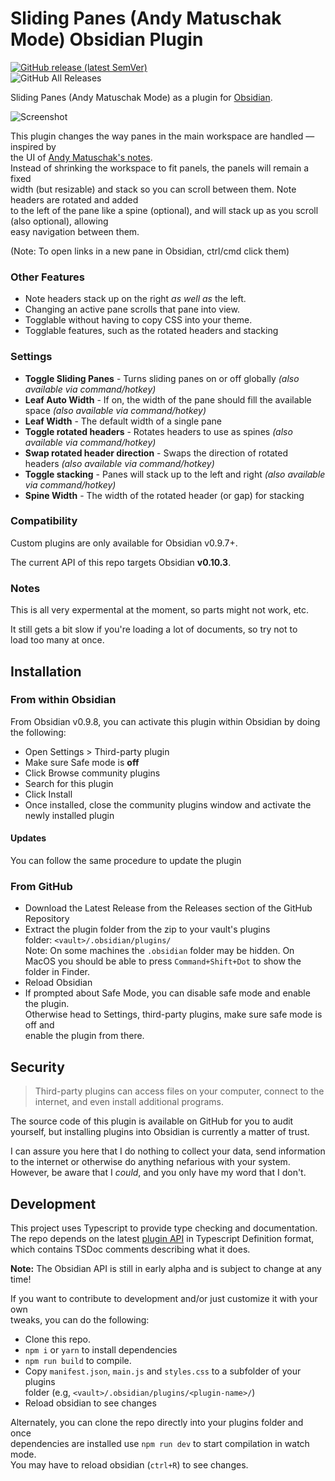 # Sliding Panes (Andy Matuschak Mode) Obsidian Plugin

[![GitHub release (latest SemVer)](https://img.shields.io/github/v/release/deathau/sliding-panes-obsidian?style=for-the-badge&sort=semver)](https://github.com/deathau/sliding-panes-obsidian/releases/latest)  
![GitHub All Releases](https://img.shields.io/github/downloads/deathau/sliding-panes-obsidian/total?style=for-the-badge)

Sliding Panes (Andy Matuschak Mode) as a plugin for [Obsidian](https://obsidian.md/).

![Screenshot](https://github.com/deathau/sliding-panes-obsidian/raw/master/screenshot.gif)

This plugin changes the way panes in the main workspace are handled — inspired by  
the UI of [Andy Matuschak's notes](https://notes.andymatuschak.org/).  
Instead of shrinking the workspace to fit panels, the panels will remain a fixed  
width (but resizable) and stack so you can scroll between them. Note headers are rotated and added  
to the left of the pane like a spine (optional), and will stack up as you scroll (also optional), allowing  
easy navigation between them.

(Note: To open links in a new pane in Obsidian, ctrl/cmd click them)

### Other Features

-   Note headers stack up on the right _as well as_ the left.
-   Changing an active pane scrolls that pane into view.
-   Togglable without having to copy CSS into your theme.
-   Togglable features, such as the rotated headers and stacking

### Settings

-   **Toggle Sliding Panes** - Turns sliding panes on or off globally _(also available via command/hotkey)_
-   **Leaf Auto Width** - If on, the width of the pane should fill the available space _(also available via command/hotkey)_
-   **Leaf Width** - The default width of a single pane
-   **Toggle rotated headers** - Rotates headers to use as spines _(also available via command/hotkey)_
-   **Swap rotated header direction** - Swaps the direction of rotated headers _(also available via command/hotkey)_
-   **Toggle stacking** - Panes will stack up to the left and right _(also available via command/hotkey)_
-   **Spine Width** - The width of the rotated header (or gap) for stacking

### Compatibility

Custom plugins are only available for Obsidian v0.9.7+.

The current API of this repo targets Obsidian **v0.10.3**.

### Notes

This is all very expermental at the moment, so parts might not work, etc.

It still gets a bit slow if you're loading a lot of documents, so try not to  
load too many at once.

## Installation

### From within Obsidian

From Obsidian v0.9.8, you can activate this plugin within Obsidian by doing the following:

-   Open Settings > Third-party plugin
-   Make sure Safe mode is **off**
-   Click Browse community plugins
-   Search for this plugin
-   Click Install
-   Once installed, close the community plugins window and activate the newly installed plugin

#### Updates

You can follow the same procedure to update the plugin

### From GitHub

-   Download the Latest Release from the Releases section of the GitHub Repository
-   Extract the plugin folder from the zip to your vault's plugins folder: `<vault>/.obsidian/plugins/`  
    Note: On some machines the `.obsidian` folder may be hidden. On MacOS you should be able to press `Command+Shift+Dot` to show the folder in Finder.
-   Reload Obsidian
-   If prompted about Safe Mode, you can disable safe mode and enable the plugin.  
    Otherwise head to Settings, third-party plugins, make sure safe mode is off and  
    enable the plugin from there.

## Security

> Third-party plugins can access files on your computer, connect to the internet, and even install additional programs.

The source code of this plugin is available on GitHub for you to audit yourself, but installing plugins into Obsidian is currently a matter of trust.

I can assure you here that I do nothing to collect your data, send information to the internet or otherwise do anything nefarious with your system. However, be aware that I _could_, and you only have my word that I don't.

## Development

This project uses Typescript to provide type checking and documentation.  
The repo depends on the latest [plugin API](https://github.com/obsidianmd/obsidian-api) in Typescript Definition format, which contains TSDoc comments describing what it does.

**Note:** The Obsidian API is still in early alpha and is subject to change at any time!

If you want to contribute to development and/or just customize it with your own  
tweaks, you can do the following:

-   Clone this repo.
-   `npm i` or `yarn` to install dependencies
-   `npm run build` to compile.
-   Copy `manifest.json`, `main.js` and `styles.css` to a subfolder of your plugins  
    folder (e.g, `<vault>/.obsidian/plugins/<plugin-name>/`)
-   Reload obsidian to see changes

Alternately, you can clone the repo directly into your plugins folder and once  
dependencies are installed use `npm run dev` to start compilation in watch mode.  
You may have to reload obsidian (`ctrl+R`) to see changes.